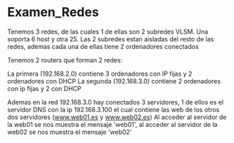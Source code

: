 # Examen_Redes

Tenemos 3 redes, de las cuales 1 de ellas son 2 subredes VLSM. Una soporta 6 host y otra 25. Las 2 subredes estan aisladas del resto de las redes, ademas cada una de ellas tiene 2 ordenadores conectados

Tenemos 2 routers que forman 2 redes:

La primera (192.168.2.0) contiene 3 ordenadores con IP fijas y 2 ordenadores con DHCP
La segunda (192.168.3.0) contiene 2 ordenadores con ip fijas y 2 con DHCP

Ademas en la red 192.168.3.0 hay conectados 3 servidores, 1 de ellos es el servidor DNS con la ip 192.168.3.100 el cual contiene las web de los otros dos servidores (www.web01.es y www.web02.es)
Al acceder al servidor de la web01 se nos muestra el mensaje 'web01', al acceder al servidor de la web02 se nos muestra el mensaje 'web02'
